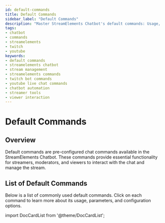 ```yaml
---
id: default-commands
title: Default Commands
sidebar_label: "Default Commands"
description: "Master StreamElements Chatbot's default commands: Usage, examples, and configuration for enhanced stream management and viewer engagement."
tags:
- chatbot
- commands
- streamelements
- twitch
- youtube
keywords:
- default commands
- streamelements chatbot
- stream management
- streamelements commands
- twitch bot commands
- youtube live chat commands
- chatbot automation
- streamer tools
- viewer interaction
---
```


# Default Commands

## Overview

Default commands are pre-configured chat commands available in the StreamElements Chatbot. These commands provide essential functionality for streamers, moderators, and viewers to interact with the chat and manage the stream.

## List of Default Commands

Below is a list of commonly used default commands. Click on each command to learn more about its usage, parameters, and configuration options.

import DocCardList from '@theme/DocCardList';

<DocCardList />
